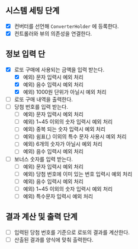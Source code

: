 ## 시스템 세팅 단계
- [x] 컨버터를 선언해 `ConverterHolder` 에 등록한다.
- [x] 컨트롤러와 뷰의 의존성을 연결한다.

## 정보 입력 단
- [x] 로또 구매에 사용되는 금액을 입력 받는다.
  - [x] 예외) 문자 입력시 예외 처리
  - [x] 예외) 음수 입력시 예외 처리
  - [x] 예외) 1000원 단위가 아닐시 예외 처리
- [ ] 로또 구매 내역을 출력한다.
- [ ] 당첨 번호를 입력 받는다.
  - [ ] 예외) 문자 입력시 예외 처리
  - [ ] 예외) 1~45 이외의 숫자 입력시 예외 처리
  - [ ] 예외) 중복 되는 숫자 입력시 예외 처리
  - [ ] 예외) 쉼표(,) 이외의 특수 문자 사용시 예외 처리
  - [ ] 예외) 6개의 숫자가 아닐시 예외 처리
  - [ ] 예외) 음수 입력시 예외 처리
- [ ] 보너스 숫자를 입력 받는다.
  - [ ] 예외) 문자 입력시 예외 처리
  - [ ] 예외) 당첨 번호에 이미 있는 번호 입력시 예외 처리
  - [ ] 예외) 음수 입력시 예외 처리
  - [ ] 예외) 1~45 이외의 숫자 입력시 예외 처리
  - [ ] 예외) 특수문자 입력시 예외 처리

## 결과 계산 및 출력 단계
- [ ] 입력된 당첨 번호를 기준으로 로또의 결과를 계산한다.
- [ ] 산출된 결과를 양식에 맞춰 출력한다.